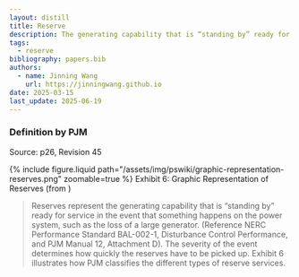 ```yaml
---
layout: distill
title: Reserve
description: The generating capability that is “standing by” ready for service in the event that something happens on the power system.
tags:
  - reserve
bibliography: papers.bib
authors:
  - name: Jinning Wang
    url: https://jinningwang.github.io
date: 2025-03-15
last_update: 2025-06-19
---
```


### Definition by PJM

Source: <d-cite key="pjm2024m10"></d-cite> p26, Revision 45

<div class="row mt-3">
    <div class="col-sm mt-3 mt-md-0">
        {% include figure.liquid
        path="/assets/img/pswiki/graphic-representation-reserves.png"
        zoomable=true %}
        Exhibit 6: Graphic Representation of Reserves (from <d-cite key="pjm2024m10"></d-cite>)
    </div>
</div>

> Reserves represent the generating capability that is “standing by” ready for service in the event that something happens on the power system, such as the loss of a large generator. (Reference NERC Performance Standard BAL-002-1, Disturbance Control Performance, and PJM Manual 12, Attachment D). The severity of the event determines how quickly the reserves have to be picked up. Exhibit 6 illustrates how PJM classifies the different types of reserve services.
